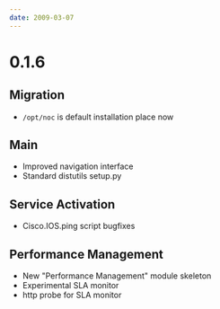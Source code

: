 ```yaml
---
date: 2009-03-07
---
```


# 0.1.6

## Migration

- `/opt/noc` is default installation place now

## Main

- Improved navigation interface
- Standard distutils setup.py

## Service Activation

- Cisco.IOS.ping script bugfixes

## Performance Management

- New "Performance Management" module skeleton
- Experimental SLA monitor
- http probe for SLA monitor
